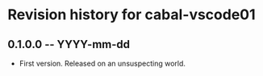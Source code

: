 # Revision history for cabal-vscode01

## 0.1.0.0 -- YYYY-mm-dd

* First version. Released on an unsuspecting world.

